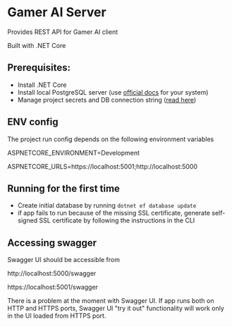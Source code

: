 # Gamer AI Server

Provides REST API for Gamer AI client

Built with .NET Core

## Prerequisites: 

- Install .NET Core
- Install local PostgreSQL server (use [official docs](https://www.postgresql.org/) for your system)
- Manage project secrets and DB connection string ([read here](https://docs.microsoft.com/en-us/aspnet/core/security/app-secrets?view=aspnetcore-2.1&tabs=linux))

## ENV config

The project run config depends on the following environment variables 

ASPNETCORE_ENVIRONMENT=Development

ASPNETCORE_URLS=https://localhost:5001;http://localhost:5000

## Running for the first time

- Create initial database by running `dotnet ef database update`
- if app fails to run because of the missing SSL certificate, generate self-signed SSL certificate by following the 
instructions in the CLI

## Accessing swagger

Swagger UI should be accessible from 

http://localhost:5000/swagger

https://localhost:5001/swagger

There is a problem at the moment with Swagger UI. If app runs both on HTTP and HTTPS ports, Swagger UI "try it out" 
functionality will work only in the UI loaded from HTTPS port.